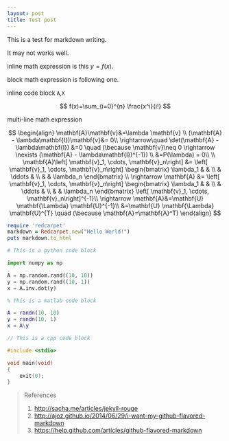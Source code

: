 ```yaml
---
layout: post
title: Test post
---
```


This is a test for markdown writing.

It may not works well.

inline math expression is this $y=f(x)$.

block math expression is following one.

inline code block ```A```,```X```


$$
f(x)=\sum_{i=0}^{n} \frac{x^i}{i!}
$$

multi-line math expression

$$
\begin{align}
\mathbf{A}\mathbf{v}&=\lambda \mathbf{v} \\
(\mathbf{A} - \lambda\mathbf{I})\mathbf{v}&= 0\\
\rightarrow\quad \det(\mathbf{A} - \lambda\mathbf{I}) &=0 \quad (\because \mathbf{v}\neq 0 \rightarrow \nexists (\mathbf{A} - \lambda\mathbf{I})^{-1}) \\
&=P(\lambda) = 0\\
\\
\mathbf{A}\left[ \mathbf{v}_1, \cdots, \mathbf{v}_n\right]  &= 
\left[ \mathbf{v}_1, \cdots, \mathbf{v}_n\right] 
\begin{bmatrix}
\lambda_1 & &  \\
& \ddots & \\
& & \lambda_n
\end{bmatrix} \\
\rightarrow \mathbf{A} &= 
\left[ \mathbf{v}_1, \cdots, \mathbf{v}_n\right] 
\begin{bmatrix}
\lambda_1 & &  \\
& \ddots & \\
& & \lambda_n
\end{bmatrix}
\left[ \mathbf{v}_1, \cdots, \mathbf{v}_n\right]^{-1}\\
\rightarrow \mathbf{A}&=\mathbf{U} \mathbf{\Lambda} \mathbf{U}^{-1}\\
&=\mathbf{U} \mathbf{\Lambda} \mathbf{U}^{T} \quad (\because \mathbf{A}=\mathbf{A}^T)
\end{align}
$$


~~~ruby
require 'redcarpet'
markdown = Redcarpet.new("Hello World!")
puts markdown.to_html
~~~


~~~python
# This is a python code block

import numpy as np

A = np.random.rand((10, 10))
y = np.random.rand((10, 1))
x = A.inv.dot(y)
~~~

~~~matlab
% This is a matlab code block

A = randn(10, 10)
y = randn(10, 1)
x = A\y
~~~

~~~cpp
// This is a cpp code block

#include <stdio>

void main(void)
{
    exit(0);
}
~~~

> References
>
> 1. http://sacha.me/articles/jekyll-rouge
> 2. http://ajoz.github.io/2014/06/29/i-want-my-github-flavored-markdown
> 3. https://help.github.com/articles/github-flavored-markdown

